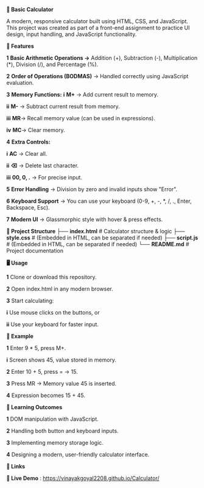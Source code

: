 **🧮 Basic Calculator**

A modern, responsive calculator built using HTML, CSS, and JavaScript.
This project was created as part of a front-end assignment to practice UI design, input handling, and JavaScript functionality.



**🚀 Features**

**1** **Basic Arithmetic Operations →** Addition (+), Subtraction (-), Multiplication (*), Division (/), and Percentage (%).

**2** **Order of Operations (BODMAS)** → Handled correctly using JavaScript evaluation.

**3** **Memory Functions:**
  **i** **M+** → Add current result to memory.

  **ii** **M-** → Subtract current result from memory.

  **iii** **MR**→ Recall memory value (can be used in expressions).

  **iv** **MC**→ Clear memory.

**4** **Extra Controls:**

   **i** **AC** → Clear all.

   **ii** **⌫** → Delete last character.

   **iii** **00, 0, .** → For precise input.

**5** **Error Handling** → Division by zero and invalid inputs show "Error".

**6** **Keyboard Support** → You can use your keyboard (0-9, +, -, *, /, ., Enter, Backspace, Esc).

**7** **Modern UI** → Glassmorphic style with hover & press effects.


**📂 Project Structure**
├── **index.html**   # Calculator structure & logic
├── **style.css**    # (Embedded in HTML, can be separated if needed)
├── **script.js**  # (Embedded in HTML, can be separated if needed)
└── **README.md**    # Project documentation


**🖥️ Usage**

**1** Clone or download this repository.

**2** Open index.html in any modern browser.

**3** Start calculating:

   **i** Use mouse clicks on the buttons, or

   **ii** Use your keyboard for faster input.
   

**📝 Example**

**1** Enter 9 * 5, press M+.

  **i** Screen shows 45, value stored in memory.

**2** Enter 10 + 5, press = → 15.

**3** Press MR → Memory value 45 is inserted.

**4** Expression becomes 15 + 45.


**🎯 Learning Outcomes**

**1** DOM manipulation with JavaScript.

**2** Handling both button and keyboard inputs.

**3** Implementing memory storage logic.

**4** Designing a modern, user-friendly calculator interface.


**🔗 Links**

**🚀 Live Demo** : https://vinayakgoyal2208.github.io/Calculator/
